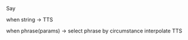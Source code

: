 Say

when string -> TTS

when phrase(params) ->
    select phrase by circumstance
    interpolate
    TTS